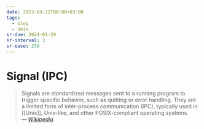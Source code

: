 ```yaml
---
date: 2023-03-22T00:00+03:00
tags:
  - blog
  - Unix
sr-due: 2024-01-29
sr-interval: 3
sr-ease: 250
---
```


# Signal (IPC)

> Signals are standardized messages sent to a running program to trigger
> specific behavior, such as quitting or error handling. They are a limited form
> of inter-process communication (IPC), typically used in [[Unix]], Unix-like,
> and other POSIX-compliant operating systems.\
> — <cite>[Wikipedia](https://en.wikipedia.org/wiki/Signal_\(IPC\))</cite>
